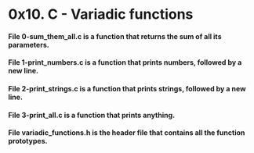 # 0x10. C - Variadic functions
#### File 0-sum_them_all.c is a function that returns the sum of all its parameters.

#### File 1-print_numbers.c is a function that prints numbers, followed by a new line.

#### File 2-print_strings.c is a function that prints strings, followed by a new line.

#### File 3-print_all.c is a function that prints anything.

#### File variadic_functions.h is the header file that contains all the function prototypes.
